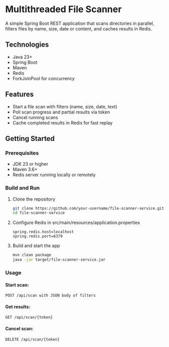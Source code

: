 # Multithreaded File Scanner

A simple Spring Boot REST application that scans directories in parallel, filters files by name, size, date or content, and caches results in Redis.

## Technologies

- Java 23+  
- Spring Boot  
- Maven  
- Redis  
- ForkJoinPool for concurrency  

## Features

- Start a file scan with filters (name, size, date, text)  
- Poll scan progress and partial results via token  
- Cancel running scans  
- Cache completed results in Redis for fast replay  

## Getting Started

### Prerequisites

- JDK 23 or higher  
- Maven 3.6+  
- Redis server running locally or remotely  

### Build and Run

1. Clone the repository  
   ```bash
   git clone https://github.com/your‑username/file‑scanner‑service.git
   cd file‑scanner‑service

2. Configure Redis in src/main/resources/application.properties
   ```properties
   spring.redis.host=localhost
   spring.redis.port=6379
   
3. Build and start the app
   ```bash
   mvn clean package
   java -jar target/file-scanner-service.jar

### Usage
#### Start scan:
`POST /api/scan with JSON body of filters`

#### Get results:
`GET /api/scan/{token}`

#### Cancel scan:
`DELETE /api/scan/{token}`
